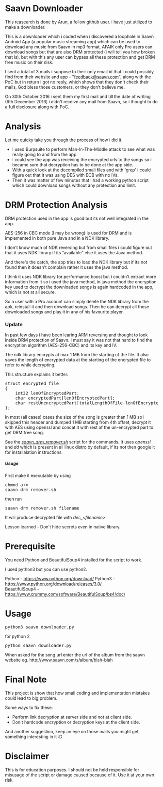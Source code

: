 Saavn Downloader
====
This reasearch is done by Arun, a fellow github user.
i have just utilized to make a downloader.

This is a downloader which i coded when i discovered a loophole in Saavn Android App (a popular music streaming app) which can be used to download any music from Saavn in mp3 format, AFAIK only Pro users can download songs but that are also DRM protected (i will tell you how broken that is), but with this any user can bypass all these protection and get DRM free music on their disk.

I sent a total of 3 mails i suppose to their only email id that i could possibly find from their website and app - "feedback@saavn.com", along with the PoC but in return i got no reply, which shows that they don't check their mails, God bless those customers, or they don't believe me.

On 30th October 2016 i sent them my first mail and till the date of writing (6th December 2016) i didn't receive any mail from Saavn, so i thought to do a full disclosure along with PoC.

Analysis
====
Let me quicky take you through the process of how i did it.

* I used Burpsuite to perform Man-In-The-Middle attack to see what was really going to and from the app.
* I could see the app was receiving the encrypted urls to the songs so i became sure that decryption has to be done at the app side.
* With a quick look at the decompiled smali files and with 'grep' i could figure out that it was using DES with ECB with no IVs.
* Then it was matter of few minutes that i had a working python script which could download songs without any protection and limit.

DRM Protection Analysis
====
DRM protection used in the app is good but its not well integrated in the app.

AES-256 in CBC mode (I may be wrong) is used for DRM and is implemented in both pure Java and in a NDK library.

I don't know much of NDK reversing but from smali files i could figure out that it uses NDK library if its "available" else it uses the Java method.

And there's the catch, the app tries to load the NDK library but if its not found then it doesn't complain rather it uses the java method.

I think it uses NDK library for performance boost but i couldn't extract more information from it so i used the java method, in java method the encryption key used to decrypt the downloaded songs is again hardcoded in the app, which is not at all secure.

So a user with a Pro account can simply delete the NDK library from the apk, reinstall it and then download songs. Then he can decrypt all those downloaded songs and play it in any of his favourite player.

### Update

In past few days i have been learing ARM reversing and thought to look inside DRM protection of Saavn. I must say it was not that hard to find the encryption algorithm (AES-256-CBC) and its key and IV.

The ndk library encrypts at max 1 MB from the starting of the file. It also saves the length of encrypted data at the starting of the encrypted file to refer to while decrypting.

This structure explains it better.
<pre>
struct encrypted_file
{
	int32 lenOfEncryptedPart;
	char encryptedPart[lenOfEncryptedPart];
	char restUnencryptedPart[totalLengthOfFile-lenOfEncryptedPart];
};
</pre>

In most (all cases) cases the size of the song is greater than 1 MB so i skipped this header and dumped 1 MB starting from 4th offset, decrypt it with AES using openssl and concat it with rest of the un-encrypted part to get DRM free song.

See the *[saavn_drm_remover.sh](saavn_drm_remover.sh)* script for the commands. It uses *openssl* and *dd* which is present in all linux distro by default, if its not then google it for installalation instructions.

##### Usage
First make it executable by using <pre>chmod a+x saavn_drm_remover.sh</pre> then run

<pre>
saavn_drm_remover.sh filename
</pre>

It will produce decrypted file with *dec_\<filename\>*

Lesson learned - Don't hide secrets even in native library.

Prerequisite
====
You need Python and BeautifulSoup4 installed for the script to work.

I used python3 but you can use python2.

Python			- https://www.python.org/download/
Python3			- https://www.python.org/download/releases/3.0/<br>
BeautifulSoup4	- https://www.crummy.com/software/BeautifulSoup/bs4/doc/

Usage
====
<pre>python3 saavn_downloader.py</pre>
for python 2
<pre>python saavn_downloader.py</pre>
When asked for the song url enter the url of the album from the saavn website eg. http://www.saavn.com/s/album/blah-blah


Final Note
====
This project is show that how small coding and implementation mistakes could lead to big problem.

Some ways to fix these:

* Perform link decryption at server side and not at client side.
* Don't hardcode encryption or decryption keys at the client side.

And another suggestion, keep an eye on those mails you might get something interesting in it :D

Disclaimer
====
This is for education purposes. I should not be held responsible for misusage of the script or damage caused because of it. Use it at your own risk.
